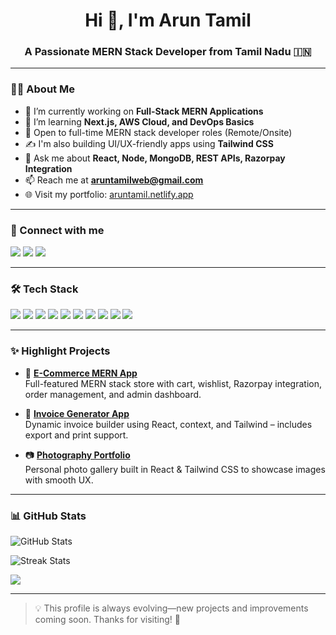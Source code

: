 <h1 align="center">Hi 👋, I'm Arun Tamil</h1>
<h3 align="center">A Passionate MERN Stack Developer from Tamil Nadu 🇮🇳</h3>

---

### 👨‍💻 About Me

- 🔭 I’m currently working on **Full-Stack MERN Applications**
- 🌱 I’m learning **Next.js, AWS Cloud, and DevOps Basics**
- 💼 Open to full-time MERN stack developer roles (Remote/Onsite)
- ✍️ I'm also building UI/UX-friendly apps using **Tailwind CSS**
- 💬 Ask me about **React, Node, MongoDB, REST APIs, Razorpay Integration**
- 📫 Reach me at **aruntamilweb@gmail.com**
- 🌐 Visit my portfolio: [aruntamil.netlify.app](https://aruntamil.netlify.app/)

---

### 🚀 Connect with me

<p align="left">
  <a href="https://aruntamil.netlify.app/" target="_blank"><img src="https://img.shields.io/badge/Portfolio-000?style=for-the-badge&logo=vercel&logoColor=white" /></a>
  <a href="https://linkedin.com/in/aruntamilarasu123" target="_blank"><img src="https://img.shields.io/badge/LinkedIn-0077B5?style=for-the-badge&logo=linkedin&logoColor=white" /></a>
  <a href="mailto:aruntamilweb@gmail.com"><img src="https://img.shields.io/badge/Gmail-D14836?style=for-the-badge&logo=gmail&logoColor=white" /></a>
</p>

---

### 🛠️ Tech Stack

<p>
  <img src="https://img.shields.io/badge/MongoDB-4EA94B?style=flat&logo=mongodb&logoColor=white"/>
  <img src="https://img.shields.io/badge/Express.js-000000?style=flat&logo=express&logoColor=white"/>
  <img src="https://img.shields.io/badge/React-61DAFB?style=flat&logo=react&logoColor=black"/>
  <img src="https://img.shields.io/badge/Node.js-339933?style=flat&logo=nodedotjs&logoColor=white"/>
  <img src="https://img.shields.io/badge/TailwindCSS-06B6D4?style=flat&logo=tailwindcss&logoColor=white"/>
  <img src="https://img.shields.io/badge/JavaScript-F7DF1E?style=flat&logo=javascript&logoColor=black"/>
  <img src="https://img.shields.io/badge/Git-F05032?style=flat&logo=git&logoColor=white"/>
  <img src="https://img.shields.io/badge/GitHub-000?style=flat&logo=github&logoColor=white"/>
  <img src="https://img.shields.io/badge/Postman-FF6C37?style=flat&logo=postman&logoColor=white"/>
  <img src="https://img.shields.io/badge/Cloudinary-3448C5?style=flat&logo=cloudinary&logoColor=white"/>
</p>

---

### ✨ Highlight Projects

- 🛒 [**E-Commerce MERN App**](https://github.com/aruntamilarasu123)  
  Full-featured MERN stack store with cart, wishlist, Razorpay integration, order management, and admin dashboard.

- 🧾 [**Invoice Generator App**](https://github.com/aruntamilarasu123)  
  Dynamic invoice builder using React, context, and Tailwind – includes export and print support.

- 📷 [**Photography Portfolio**](https://github.com/aruntamilarasu123)  
  Personal photo gallery built in React & Tailwind CSS to showcase images with smooth UX.

---

### 📊 GitHub Stats

<p align="left">
  <img src="https://github-readme-stats.vercel.app/api?username=aruntamilarasu123&show_icons=true&theme=react" alt="GitHub Stats" />
</p>
<p align="left">
  <img src="https://github-readme-streak-stats.herokuapp.com?user=aruntamilarasu123&theme=react" alt="Streak Stats" />
</p>
<p align="left">
  <img src="https://github-readme-stats.vercel.app/api/top-langs/?username=aruntamilarasu123&layout=compact&theme=react" />
</p>

---

> 💡 This profile is always evolving—new projects and improvements coming soon. Thanks for visiting! 🚀

